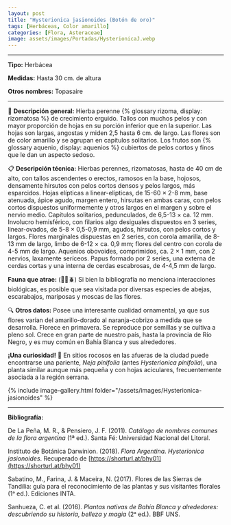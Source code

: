 ```yaml
---
layout: post
title: "Hysterionica jasionoides (Botón de oro)"
tags: [Herbáceas, Color amarillo]
categories: [Flora, Asteraceae]
image: assets/images/Portadas/HysterionicaJ.webp
---
```


***

**Tipo:** Herbácea

**Medidas:** Hasta 30 cm. de altura

**Otros nombres:** Topasaire

***

🌱 **Descripción general:** Hierba perenne {% glossary rizoma, display: rizomatosa %} de crecimiento erguido. Tallos con muchos pelos y con mayor proporción de hojas en su porción inferior que en la superior. Las hojas son largas, angostas y miden 2,5 hasta 6 cm. de largo. Las flores son de color amarillo y se agrupan en capítulos solitarios. Los frutos son {% glossary aquenio, display: aquenios %} cubiertos de pelos cortos y finos que le dan un aspecto sedoso.

📋 **Descripción técnica:** Hierbas perennes, rizomatosas, hasta de 40 cm de alto, con tallos ascendentes o erectos, ramosos en la base, hojosos, densamente hirsutos con pelos cortos densos y pelos largos, más esparcidos. Hojas elípticas a linear-elípticas, de 15-60 × 2-8 mm, base atenuada, ápice agudo, margen entero, hirsutas en ambas caras, con pelos cortos dispuestos uniformemente y otros largos en el margen y sobre el nervio medio. Capítulos solitarios, pedunculados, de 6,5-13 × ca. 12 mm. Involucro hemisférico, con filarios algo desiguales dispuestos en 3 series, linear-ovados, de 5-8 × 0,5-0,9 mm, agudos, hirsutos, con pelos cortos y largos. Flores marginales dispuestas en 2 series, con corola amarilla, de 8-13 mm de largo, limbo de 6-12 × ca. 0,9 mm; flores del centro con corola de 4-5 mm de largo. Aquenios obovoides, comprimidos, ca. 2 × 1 mm, con 2 nervios, laxamente seríceos. Papus formado por 2 series, una externa de cerdas cortas y una interna de cerdas escabrosas, de 4-4,5 mm de largo.

**Fauna que atrae:** (🦋🐝🪲) Si bien la bibliografía no menciona interacciones biológicas, es posible que sea visitada por diversas especies de abejas, escarabajos, mariposas y moscas de las flores.

🔍 **Otros datos:** Posee una interesante cualidad ornamental, ya que sus flores varían del amarillo-dorado al naranja-cobrizo a medida que se desarrolla. Florece en primavera. Se reproduce por semillas y se cultiva a pleno sol. Crece en gran parte de nuestro país, hasta la provincia de Río Negro, y es muy común en Bahía Blanca y sus alrededores.

**¡Una curiosidad!** 👀 En sitios rocosos en las afueras de la ciudad puede encontrarse una pariente, *Neja pinifolia* (antes *Hysterionica pinifolia*), una planta similar aunque más pequeña y con hojas aciculares, frecuentemente asociada a la región serrana.

 {% include image-gallery.html folder="/assets/images/Hysterionica-jasionoides" %}

***

**Bibliografía:**

De La Peña, M. R., & Pensiero, J. F. (2011). *Catálogo de nombres comunes de la flora argentina* (1ª ed.). Santa Fé: Universidad Nacional del Litoral.

Instituto de Botánica Darwinion. (2018). *Flora Argentina. Hysterionica jasionoides*. Recuperado de 
[https://shorturl.at/bhy01](https://shorturl.at/bhy01)

Sabatino, M., Farina, J. & Maceira, N. (2017). Flores de las Sierras de Tandilia: guía para el reconocimiento de las plantas y sus visitantes florales (1ᵃ ed.). Ediciones INTA.

Sanhueza, C. et al. (2016). *Plantas nativas de Bahía Blanca y alrededores: descubriendo su historia, belleza y magia* (2ᵃ ed.). BBF UNS.
